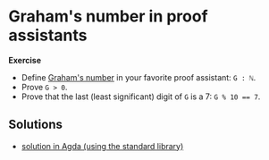 # Graham's number in proof assistants

**Exercise**
- Define [Graham's number](https://en.wikipedia.org/wiki/Graham%27s_number) in your favorite proof assistant: `G : ℕ`.
- Prove `G > 0`.
- Prove that the last (least significant) digit of `G` is a 7: `G % 10 == 7`.


## Solutions

- [solution in Agda (using the standard library)](solutions/agda-with-stdlib/grahams-number.agda)

